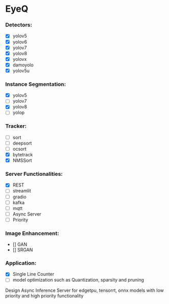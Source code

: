 # EyeQ


### Detectors:

- [x] yolov5
- [x] yolov6
- [x] yolov7
- [x] yolov8
- [x] yolovx
- [x] damoyolo
- [x] yolov5u

### Instance Segmentation:

- [x] yolov5
- [ ] yolov7
- [x] yolov8
- [ ] yolop

### Tracker:

- [ ] sort
- [ ] deepsort
- [ ] ocsort
- [x] bytetrack
- [x] NMSSort

### Server Functionalities:

- [x] REST
- [ ] streamlit
- [ ] gradio
- [ ] kafka
- [ ] mqtt
- [ ] Async Server
- [ ] Priority

### Image Enhancement:

- [] GAN
- [] SRGAN


### Application:

- [x] Single Line Counter
- [ ] model optimization such as Quantization, sparsity and pruning

Design Async Inference Server for edgetpu, tensorrt, onnx models with low priority and high priority functionality
